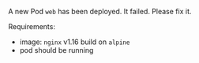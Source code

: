 
A new Pod `web` has been deployed. It failed. 
Please fix it.

Requirements:
- image: `nginx` v1.16 build on `alpine`
- pod should be running
